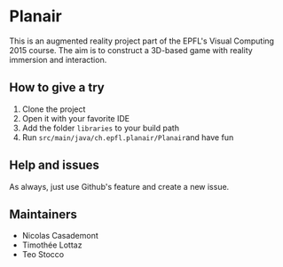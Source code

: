 # Planair

This is an augmented reality project part of the EPFL's Visual Computing 2015 course.
The aim is to construct a 3D-based game with reality immersion and interaction.

## How to give a try

1. Clone the project
2. Open it with your favorite IDE
3. Add the folder `libraries` to your build path
4. Run `src/main/java/ch.epfl.planair/Planair`and have fun

## Help and issues

As always, just use Github's feature and create a new issue.

## Maintainers

- Nicolas Casademont
- Timothée Lottaz
- Teo Stocco
